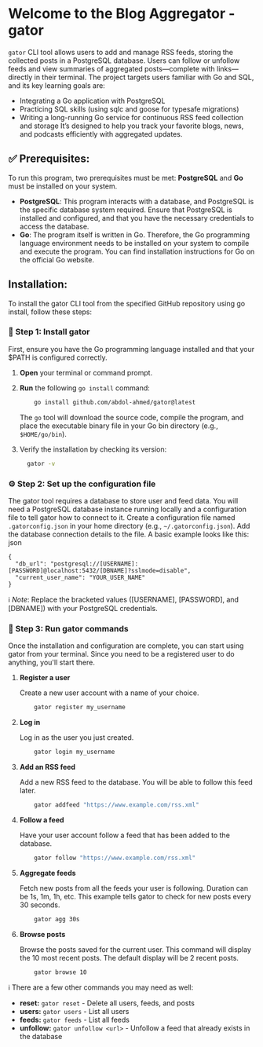 # Welcome to the Blog Aggregator -gator

`gator` CLI tool allows users to add and manage RSS feeds, storing the collected posts in a PostgreSQL database. Users can follow or unfollow feeds and view summaries of aggregated posts—complete with links—directly in their terminal. The project targets users familiar with Go and SQL, and its key learning goals are:
- Integrating a Go application with PostgreSQL
- Practicing SQL skills (using sqlc and goose for typesafe migrations)
- Writing a long-running Go service for continuous RSS feed collection and storage
It’s designed to help you track your favorite blogs, news, and podcasts efficiently with aggregated updates.

## ✅ Prerequisites:

To run this program, two prerequisites must be met: **PostgreSQL** and **Go** must be installed on your system.
- **PostgreSQL**: This program interacts with a database, and PostgreSQL is the specific database system required. Ensure that PostgreSQL is installed and configured, and that you have the necessary credentials to access the database.
- **Go**: The program itself is written in Go. Therefore, the Go programming language environment needs to be installed on your system to compile and execute the program. You can find installation instructions for Go on the official Go website.


## Installation:
To install the gator CLI tool from the specified GitHub repository using go install, follow these steps:
### 💾 Step 1: Install gator
First, ensure you have the Go programming language installed and that your $PATH is configured correctly. 
1. **Open** your terminal or command prompt.

2. **Run** the following `go install` command:
    ```bash
        go install github.com/abdol-ahmed/gator@latest
    ```
   The `go` tool will download the source code, compile the program, and place the executable binary file in your Go bin directory (e.g., `$HOME/go/bin`). 

3. Verify the installation by checking its version:
    ```bash
      gator -v
    ```

### ⚙️ Step 2: Set up the configuration file
The gator tool requires a database to store user and feed data. You will need a PostgreSQL database instance running locally and a configuration file to tell gator how to connect to it. 
Create a configuration file named `.gatorconfig.json` in your home directory (e.g., `~/.gatorconfig.json`). 
Add the database connection details to the file. A basic example looks like this:
    json

    {
      "db_url": "postgresql://[USERNAME]:[PASSWORD]@localhost:5432/[DBNAME]?sslmode=disable",
      "current_user_name": "YOUR_USER_NAME"
    }

ℹ️ _Note_: Replace the bracketed values ([USERNAME], [PASSWORD], and [DBNAME]) with your PostgreSQL credentials. 

### 🤖 Step 3: Run gator commands
Once the installation and configuration are complete, you can start using gator from your terminal. Since you need to be a registered user to do anything, you'll start there. 
1. **Register a user**
    
    Create a new user account with a name of your choice.
    ```bash
        gator register my_username
    ```

2. **Log in**

    Log in as the user you just created.
    ```bash
        gator login my_username
    ```
3. **Add an RSS feed**

    Add a new RSS feed to the database. You will be able to follow this feed later.
    ```bash
        gator addfeed "https://www.example.com/rss.xml"
    ```

4. **Follow a feed**

    Have your user account follow a feed that has been added to the database. 
    ```bash
        gator follow "https://www.example.com/rss.xml"
    ```
5. **Aggregate feeds**

    Fetch new posts from all the feeds your user is following. Duration can be 1s, 1m, 1h, etc. This example tells gator to check for new posts every 30 seconds.
    ```bash
        gator agg 30s
    ```

6. **Browse posts**

    Browse the posts saved for the current user. This command will display the 10 most recent posts. The default display will be 2 recent posts.
    ```bash
        gator browse 10
    ```

ℹ️ There are a few other commands you may need as well:
- **reset:** `gator reset` - Delete all users, feeds, and posts 
- **users:** `gator users` - List all users
- **feeds:** `gator feeds` - List all feeds
- **unfollow:** `gator unfollow <url>` - Unfollow a feed that already exists in the database